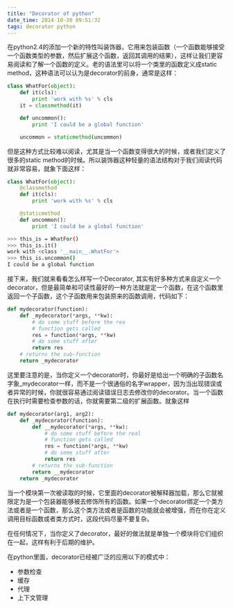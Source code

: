```yaml
---
title: "Decorator of python"
date_time: 2014-10-30 09:51:32
tags: decorator python
---
```


在python2.4的添加一个新的特性叫装饰器，它用来包装函数（一个函数能够接受一个函数类型的参数，然后扩展这个函数，返回其调用的结果），这样让我们更容易阅读和了解一个函数的定义。老的语法里可以将一个类里的函数定义成static method，这种语法可以认为是decorator的前身，通常是这样：

```python
class WhatFor(object):
	def it(cls):
		print 'work with %s' % cls
	it = classmethod(it)

	def uncommon():
		print 'I could be a global function'

	uncommon = staticmethod(uncommon)
```

但是这种方式比较难以阅读，尤其是当一个函数变得很大的时候，或者我们定义了很多的static method的时候。所以装饰器这种轻量的语法结构对于我们阅读代码就非常容易，就象下面这样：

```python
class WhatFor(object):
	@classmethod
	def it(cls):
		print 'work with %s' % cls

	@staticmethod
	def uncommon():
		print 'I could be a global function'
```

```bash
>>> this_is = WhatFor()
>>> this_is.it()
work with <class '__main__.WhatFor'>
>>> this_is.uncommon()
I could be a global function
```

接下来，我们就来看看怎么样写一个Decorator, 其实有好多种方式来自定义一个decorator，但是最简单和可读性最好的一种方法就是定一个函数，在这个函数里返回一个子函数，这个子函数用来包装原来的函数调用，代码如下：

```python
def mydecorator(function):
	def _mydecorator(*args, **kw):
		# do some stuff before the rea
		# function gets called
		res = function(*args, **kw)
		# do some stuff after
		return res
	# returns the sub-function
	return _mydecorator
```

这里要注意的是，当你定义一个decorator时，你最好是给出一个明确的子函数名字象_mydecorator一样，而不是一个很通俗的名字wrapper，因为当出现错误或者异常的时候，你就很容易通过阅读错误日志去修改你的decorator。当一个函数在执行时需要检查参数的话，你就需要第二级的扩展函数。就象这样

```python
def mydecorator(arg1, arg2):
	def _mydecorator(function):
		def __mydecorator(*args, **kw):
			# do some stuff before the real
			# function gets called
			res = function(*args, **kw)
			# do some stuff after
			return res
		# returns the sub-function
		return __mydecorator
	return _mydecorator
```

当一个模块第一次被读取的时候，它里面的decorator被解释器加载，那么它就被限定为是一个包装器能够被去修饰所有的函数。如果一个decorator绑定一个类方法或者是一个函数，那么这个类方法或者是函数的功能就会被增强，而在你在定义调用目标函数或者类方式时，这段代码尽量不要复杂。

在任何情况下，当你定义了decorator，最好的做法就是单独一个模块将它们组织在一起，这样有利于后期的维护。

在python里面，decorator已经被广泛的应用以下的模式中：

- 参数检查
- 缓存
- 代理
- 上下文管理
